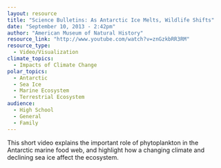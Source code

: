 ```yaml
---
layout: resource
title: "Science Bulletins: As Antarctic Ice Melts, Wildlife Shifts"
date: "September 10, 2013 - 2:42pm"
author: "American Museum of Natural History"
resource_link: "http://www.youtube.com/watch?v=znGzkbRR3RM"
resource_type:
  - Video/Visualization
climate_topics:
  - Impacts of Climate Change
polar_topics:
  - Antarctic
  - Sea Ice
  - Marine Ecosystem
  - Terrestrial Ecosystem
audience:
  - High School
  - General
  - Family
---
```


This short video explains the important role of phytoplankton in the Antarctic marine food web, and highlight how a changing climate and declining sea ice affect the ecosystem.